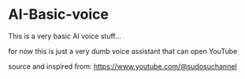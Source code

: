 # AI-Basic-voice
This is a very basic AI voice stuff... 

for now this is just a very dumb voice assistant
that can open YouTube

source and inspired from: https://www.youtube.com/@sudosuchannel